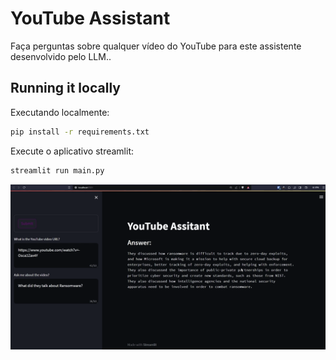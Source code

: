 # YouTube Assistant

Faça perguntas sobre qualquer vídeo do YouTube para este assistente desenvolvido pelo LLM..

## Running it locally

Executando localmente:

```bash
pip install -r requirements.txt
```

Execute o aplicativo streamlit:

```bash
streamlit run main.py
```

![YouTube Assistant App](./YouTube-Assistant.png)
